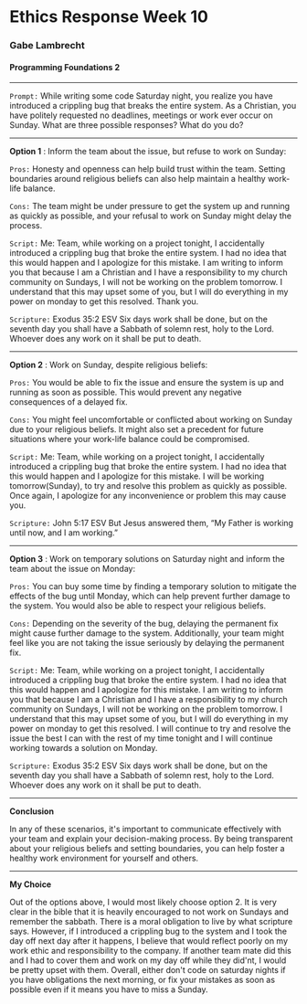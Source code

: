 # Ethics Response Week 10
### Gabe Lambrecht
#### Programming Foundations 2
---
`Prompt:` While writing some code Saturday night, you realize you have introduced a crippling bug that breaks the entire system. As a Christian, you have politely requested no deadlines, meetings or work ever occur on Sunday. What are three possible responses? What do you do?



---

____Option 1____ : Inform the team about the issue, but refuse to work on Sunday:

`Pros:` Honesty and openness can help build trust within the team. Setting boundaries around religious beliefs can also help maintain a healthy work-life balance.

`Cons:` The team might be under pressure to get the system up and running as quickly as possible, and your refusal to work on Sunday might delay the process.

`Script:` 
Me: Team, while working on a project tonight, I accidentally introduced a crippling bug that broke the entire system. I had no idea that this would happen and I apologize for this mistake. I am writing to inform you that because I am a Christian and I have a responsibility to my church community on Sundays, I will not be working on the problem tomorrow. I understand that this may upset some of you, but I will do everything in my power on monday to get this resolved. Thank you.

`Scripture:` Exodus 35:2 ESV 
Six days work shall be done, but on the seventh day you shall have a Sabbath of solemn rest, holy to the Lord. Whoever does any work on it shall be put to death.

---

____Option 2____ : Work on Sunday, despite religious beliefs:


`Pros:` You would be able to fix the issue and ensure the system is up and running as soon as possible. This would prevent any negative consequences of a delayed fix.

`Cons:` You might feel uncomfortable or conflicted about working on Sunday due to your religious beliefs. It might also set a precedent for future situations where your work-life balance could be compromised.

`Script:`
 Me: Team, while working on a project tonight, I accidentally introduced a crippling bug that broke the entire system. I had no idea that this would happen and I apologize for this mistake. I will be working tomorrow(Sunday), to try and resolve this problem as quickly as possible. Once again, I apologize for any inconvenience or problem this may cause you.

`Scripture:` John 5:17 ESV 
But Jesus answered them, “My Father is working until now, and I am working.”

---

____Option 3____ :  Work on temporary solutions on Saturday night and inform the team about the issue on Monday:


`Pros:` You can buy some time by finding a temporary solution to mitigate the effects of the bug until Monday, which can help prevent further damage to the system. You would also be able to respect your religious beliefs.

`Cons:` Depending on the severity of the bug, delaying the permanent fix might cause further damage to the system. Additionally, your team might feel like you are not taking the issue seriously by delaying the permanent fix.

`Script:` 
Me: Team, while working on a project tonight, I accidentally introduced a crippling bug that broke the entire system. I had no idea that this would happen and I apologize for this mistake. I am writing to inform you that because I am a Christian and I have a responsibility to my church community on Sundays, I will not be working on the problem tomorrow. I understand that this may upset some of you, but I will do everything in my power on monday to get this resolved. I will continue to try and resolve the issue the best I can with the rest of my time tonight and I will continue working towards a solution on Monday.

`Scripture:` Exodus 35:2 ESV 
Six days work shall be done, but on the seventh day you shall have a Sabbath of solemn rest, holy to the Lord. Whoever does any work on it shall be put to death.

---

____Conclusion____

In any of these scenarios, it's important to communicate effectively with your team and explain your decision-making process. By being transparent about your religious beliefs and setting boundaries, you can help foster a healthy work environment for yourself and others.

---

____My Choice____

Out of the options above, I would most likely choose option 2. It is very clear in the bible that it is heavily encouraged to not work on Sundays and remember the sabbath. There is a moral obligation to live by what scripture says. However, if I introduced a crippling bug to the system and I took the day off next day after it happens, I believe that would reflect poorly on my work ethic and responsibility to the company. If another team mate did this and I had to cover them and work on my day off while they did'nt, I would be pretty upset with them. Overall, either don't code on saturday nights if you have obligations the next morning, or fix your mistakes as soon as possible even if it means you have to miss a Sunday.